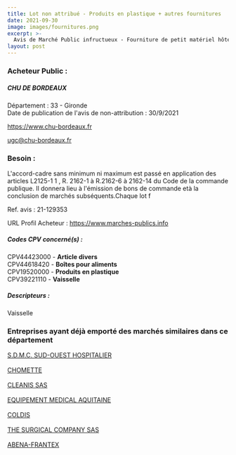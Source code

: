 ```yaml
---
title: Lot non attribué - Produits en plastique + autres fournitures
date: 2021-09-30
image: images/fournitures.png
excerpt: >-
  Avis de Marché Public infructueux - Fourniture de petit matériel hôtelier au profit du Ght Alliance de Gironde _ Relance des lots 10, 11, 20, 24, 29 et 32
layout: post
---
```


### Acheteur Public :
##### CHU DE BORDEAUX
Département : 33 - Gironde<br/>
Date de publication de l'avis de non-attribution : 30/9/2021


https://www.chu-bordeaux.fr

ugc@chu-bordeaux.fr


### Besoin :

L'accord-cadre sans minimum ni maximum est passé en application des articles L2125-1 1 , R. 2162-1 à R.2162-6 à 2162-14 du Code de la commande publique. Il donnera lieu à l'émission de bons de commande età la conclusion de marchés subséquents.Chaque lot f

Ref. avis : 21-129353

URL Profil Acheteur : https://www.marches-publics.info

##### Codes CPV concerné(s) :
CPV44423000 - **Article divers** <br/>
CPV44618420 - **Boîtes pour aliments** <br/>
CPV19520000 - **Produits en plastique** <br/>
CPV39221110 - **Vaisselle** <br/>

##### Descripteurs :
Vaisselle <br/>

### Entreprises ayant déjà emporté des marchés similaires dans ce département
<a href="/entreprise-545/siren-313916231">S.D.M.C. SUD-OUEST HOSPITALIER</a><br/><br/>
<a href="/entreprise-559/siren-424460889">CHOMETTE</a><br/><br/>
<a href="/entreprise-561/siren-439039173">CLEANIS SAS</a><br/><br/>
<a href="/entreprise-571/siren-530612993">EQUIPEMENT MEDICAL AQUITAINE</a><br/><br/>
<a href="/entreprise-573/siren-722620549">COLDIS</a><br/><br/>
<a href="/entreprise-582/siren-945650141">THE SURGICAL COMPANY SAS</a><br/><br/>
<a href="/entreprise-582/siren-998299804">ABENA-FRANTEX</a><br/><br/>
